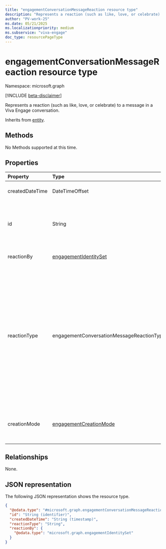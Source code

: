 ```yaml
---
title: "engagementConversationMessageReaction resource type"
description: "Represents a reaction (such as like, love, or celebrate) to a message in a Viva Engage conversation."
author: "PV-work-25"
ms.date: 05/21/2025
ms.localizationpriority: medium
ms.subservice: "viva-engage"
doc_type: resourcePageType
---
```


# engagementConversationMessageReaction resource type

Namespace: microsoft.graph

[!INCLUDE [beta-disclaimer](../../includes/beta-disclaimer.md)]

Represents a reaction (such as like, love, or celebrate) to a message in a Viva Engage conversation.


Inherits from [entity](../resources/entity.md).


## Methods

No Methods supported at this time.
<!--|Method|Return type|Description|
|:---|:---|:---|
|[List](../api/engagementconversationarticlemessage-list-reactions.md)|[engagementConversationMessageReaction](../resources/engagementconversationmessagereaction.md) collection|Get a list of the engagementConversationMessageReaction objects and their properties.|
|[Create](../api/engagementconversationarticlemessage-post-reactions.md)|[engagementConversationMessageReaction](../resources/engagementconversationmessagereaction.md)|Create a new engagementConversationMessageReaction object.|
|[Get](../api/engagementconversationmessagereaction-get.md)|[engagementConversationMessageReaction](../resources/engagementconversationmessagereaction.md)|Read the properties and relationships of an engagementConversationMessageReaction object.|
|[Update](../api/engagementconversationmessagereaction-update.md)|[engagementConversationMessageReaction](../resources/engagementconversationmessagereaction.md)|Update the properties of an engagementConversationMessageReaction object.|
|[Delete](../api/engagementconversationarticlemessage-delete-reactions.md)|None|Delete an engagementConversationMessageReaction object.|-->

## Properties
|Property|Type|Description|
|:---|:---|:---|
|createdDateTime|DateTimeOffset|Timestamp of when the reaction was added.|
|id|String|Unique identifier of a reaction posted to a Viva Engage conversation message. Inherited from [entity](../resources/entity.md). Inherits from [entity](../resources/entity.md)|
|reactionBy|[engagementIdentitySet](../resources/engagementidentityset.md)|Identity of the user who added the reaction.|
|reactionType|engagementConversationMessageReactionType|Type of reaction.The possible values are: `like`, `love`, `celebrate`, `thank`, `laugh`, `sad`, `happy`, `excited`, `smile`, `silly`, `intenseLaugh`, `starStruck`, `goofy`, `thinking`, `surprised`, `mindBlown`, `scared`, `crying`, `shocked`, `angry`, `agree`, `praise`, `takingNotes`, `heartBroken`, `support`, `confirmed`, `watching`, `brain`, `medal`, `bullseye`, `unknownFutureValue`.|
|creationMode|[engagementCreationMode](../resources/engagementCreationMode.md)|Indicates how the reaction was created. The possible values are: `none`, `migration`, `unknownFutureValue`.|

## Relationships
None.

## JSON representation
The following JSON representation shows the resource type.
<!-- {
  "blockType": "resource",
  "keyProperty": "id",
  "@odata.type": "microsoft.graph.engagementConversationMessageReaction",
  "baseType": "microsoft.graph.entity",
  "openType": false
}
-->
``` json
{
  "@odata.type": "#microsoft.graph.engagementConversationMessageReaction",
  "id": "String (identifier)",
  "createdDateTime": "String (timestamp)",
  "reactionType": "String",
  "reactionBy": {
    "@odata.type": "microsoft.graph.engagementIdentitySet"
  }
}
```

